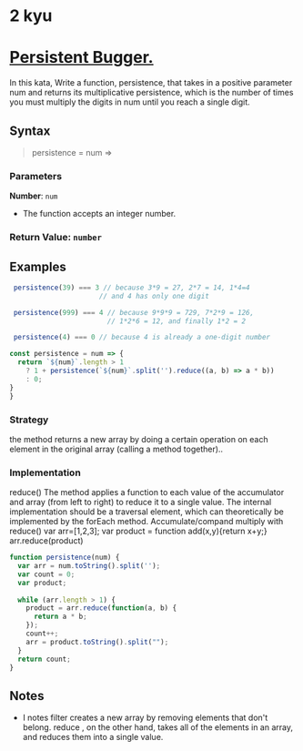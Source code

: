 # 2 kyu
# [Persistent Bugger.](https://www.codewars.com/kata/55bf01e5a717a0d57e0000ec/solutions/javascript)

In this kata, Write a function, persistence, that takes in a positive parameter num and returns its multiplicative persistence, which is the number of times you must multiply the digits in num until you reach a single digit.

## Syntax

> persistence = num =>

### Parameters

**Number**: `num`

- The function accepts an integer number.

### Return Value: `number`

 
## Examples

```js
 persistence(39) === 3 // because 3*9 = 27, 2*7 = 14, 1*4=4
                      // and 4 has only one digit

 persistence(999) === 4 // because 9*9*9 = 729, 7*2*9 = 126,
                        // 1*2*6 = 12, and finally 1*2 = 2

 persistence(4) === 0 // because 4 is already a one-digit number
```

```js
const persistence = num => {
  return `${num}`.length > 1 
    ? 1 + persistence(`${num}`.split('').reduce((a, b) => a * b)) 
    : 0;
}
}
```

### Strategy

the method returns a new array by doing a certain operation on each element in the original array (calling a method together)..
### Implementation

reduce() The method applies a function to each value of the accumulator and array (from left to right) to reduce it to a single value. The internal implementation should be a traversal element, which can theoretically be implemented by the forEach method.
Accumulate/compand multiply with reduce()
var arr=[1,2,3];
var product = function add(x,y){return x+y;}
arr.reduce(product)

```js
function persistence(num) {
  var arr = num.toString().split('');
  var count = 0;
  var product;
  
  while (arr.length > 1) {
    product = arr.reduce(function(a, b) {
      return a * b;
    });
    count++;
    arr = product.toString().split("");
  }
  return count;
}
```


## Notes

* I notes filter creates a new array by removing elements that don't belong. reduce , on the other hand, takes all of the elements in an array, and reduces them into a single value. 